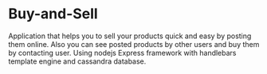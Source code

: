 # Buy-and-Sell
Application that helps you to sell your products quick and easy by posting them online. Also you can see posted products by other users and buy them by contacting user.
Using nodejs Express framework with handlebars template engine and cassandra database.
